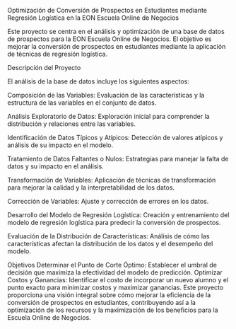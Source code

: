 Optimización de Conversión de Prospectos en Estudiantes mediante Regresión Logística en la EON Escuela Online de Negocios

Este proyecto se centra en el análisis y optimización de una base de datos de prospectos para la EON Escuela Online de Negocios. El objetivo es mejorar la conversión de prospectos en estudiantes mediante la aplicación de técnicas de regresión logística.

Descripción del Proyecto

El análisis de la base de datos incluye los siguientes aspectos:

Composición de las Variables: Evaluación de las características y la estructura de las variables en el conjunto de datos.

Análisis Exploratorio de Datos: Exploración inicial para comprender la distribución y relaciones entre las variables.

Identificación de Datos Típicos y Atípicos: Detección de valores atípicos y análisis de su impacto en el modelo.

Tratamiento de Datos Faltantes o Nulos: Estrategias para manejar la falta de datos y su impacto en el análisis.

Transformación de Variables: Aplicación de técnicas de transformación para mejorar la calidad y la interpretabilidad de los datos.

Corrección de Variables: Ajuste y corrección de errores en los datos.

Desarrollo del Modelo de Regresión Logística: Creación y entrenamiento del modelo de regresión logística para predecir la conversión de prospectos.

Evaluación de la Distribución de Características: Análisis de cómo las características afectan la distribución de los datos y el desempeño del modelo.

Objetivos
Determinar el Punto de Corte Óptimo: Establecer el umbral de decisión que maximiza la efectividad del modelo de predicción.
Optimizar Costos y Ganancias: Identificar el costo de incorporar un nuevo alumno y el punto exacto para minimizar costos y maximizar ganancias.
Este proyecto proporciona una visión integral sobre cómo mejorar la eficiencia de la conversión de prospectos en estudiantes, contribuyendo así a la optimización de los recursos y la maximización de los beneficios para la Escuela Online de Negocios.
